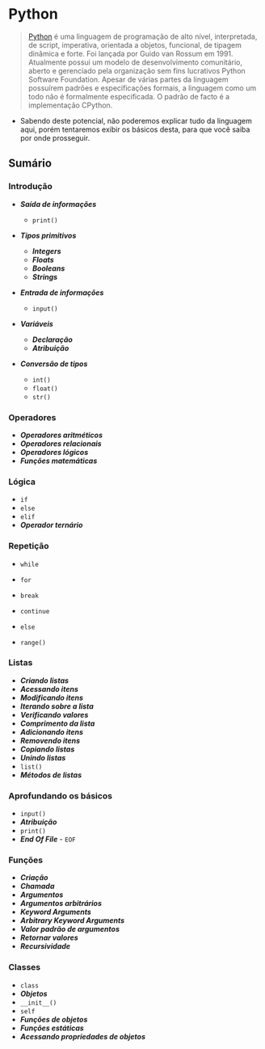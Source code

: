# Python

> [Python](https://pt.wikipedia.org/wiki/Python) é uma linguagem de programação de alto nível, interpretada, de script, imperativa, orientada a objetos, funcional, de tipagem dinâmica e forte. Foi lançada por Guido van Rossum em 1991. Atualmente possui um modelo de desenvolvimento comunitário, aberto e gerenciado pela organização sem fins lucrativos Python Software Foundation. Apesar de várias partes da linguagem possuírem padrões e especificações formais, a linguagem como um todo não é formalmente especificada. O padrão de facto é a implementação CPython.

- Sabendo deste potencial, não poderemos explicar tudo da linguagem aqui, porém tentaremos exibir os básicos desta, para que você saiba por onde prosseguir. 

## Sumário

### Introdução

- ***Saída de informações***
  - `print()`
- ***Tipos primitivos***
  - ***Integers***
  - ***Floats***
  - ***Booleans***
  - ***Strings***

- ***Entrada de informações***
  - `input()`

- ***Variáveis***
  - ***Declaração***
  - ***Atribuição***
- ***Conversão de tipos***
  - `int()`
  - `float()`
  - `str()`

### Operadores

- ***Operadores aritméticos***
- ***Operadores relacionais***
- ***Operadores lógicos***
- ***Funções matemáticas***

### Lógica

- `if`
- `else`
- `elif`
- ***Operador ternário***

### Repetição

- `while`

- `for`
- `break`
- `continue`
- `else`
- `range()`

### Listas

- ***Criando listas***
- ***Acessando itens***
- ***Modificando itens***
- ***Iterando sobre a lista***
- ***Verificando valores***
- ***Comprimento da lista***
- ***Adicionando itens***
- ***Removendo itens***
- ***Copiando listas***
- ***Unindo listas***
- `list()`
- ***Métodos de listas***

### Aprofundando os básicos

- `input()`
- ***Atribuição***
- `print()`
- ***End Of File*** - `EOF`

### Funções

- ***Criação***
- ***Chamada***
- ***Argumentos***
- ***Argumentos arbitrários***
- ***Keyword Arguments***
- ***Arbitrary Keyword Arguments***
- ***Valor padrão de argumentos***
- ***Retornar valores***
- ***Recursividade***

### Classes

- `class`
- ***Objetos***
- `__init__()`
- `self`
- ***Funções de objetos***
- ***Funções estáticas***
- ***Acessando propriedades de objetos***

